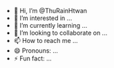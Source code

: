 - 👋 Hi, I’m @ThuRainHtwan
- 👀 I’m interested in ...
- 🌱 I’m currently learning ...
- 💞️ I’m looking to collaborate on ...
- 📫 How to reach me ...
- 😄 Pronouns: ...
- ⚡ Fun fact: ...

<!---
ThuRainHtwan/ThuRainHtwan is a ✨ special ✨ repository because its `README.md` (this file) appears on your GitHub profile.
You can click the Preview link to take a look at your changes.
--->
